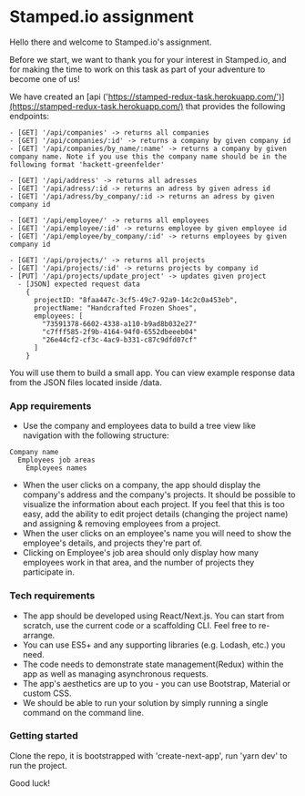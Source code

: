 # Stamped.io assignment

Hello there and welcome to Stamped.io's assignment.

Before we start, we want to thank you for your interest in Stamped.io, and for making the time to work on this task as part of your adventure to become one of us!

We have created an [api ('https://stamped-redux-task.herokuapp.com/')](https://stamped-redux-task.herokuapp.com/) that provides the following endpoints:

```
- [GET] '/api/companies' -> returns all companies
- [GET] '/api/companies/:id' -> returns a company by given company id
- [GET] '/api/companies/by_name/:name' -> returns a company by given company name. Note if you use this the company name should be in the following format 'hackett-greenfelder'

- [GET] '/api/address' -> returns all adresses
- [GET] '/api/adress/:id -> returns an adress by given adress id
- [GET] '/api/adress/by_company/:id -> returns an adress by given company id

- [GET] '/api/employee/' -> returns all employees
- [GET] '/api/employee/:id' -> returns employee by given employee id
- [GET] '/api/employee/by_company/:id' -> returns employees by given company id

- [GET] '/api/projects/' -> returns all projects
- [GET] '/api/projects/:id' -> returns projects by company id
- [PUT] '/api/projects/update_project' -> updates given project
  - [JSON] expected request data
    {
      projectID: "8faa447c-3cf5-49c7-92a9-14c2c0a453eb",
      projectName: "Handcrafted Frozen Shoes",
      employees: [
        "73591378-6602-4338-a110-b9ad8b032e27"
        "c7fff585-2f9b-4164-94f0-6552dbeeeb04"
        "26e44cf2-cf3c-4ac9-b331-c87c9dfd07cf"
      ]
    }
```

You will use them to build a small app. You can view example response data from the JSON files located inside /data.

### App requirements

- Use the company and employees data to build a tree view like navigation with the following structure:

```
Company name
  Employees job areas
    Employees names
```

- When the user clicks on a company, the app should display the company's address and the company's projects. It should be possible to visualize the information about each project. If you feel that this is too easy, add the ability to edit project details (changing the project name) and assigning & removing employees from a project.
- When the user clicks on an employee's name you will need to show the employee's details, and projects they're part of.
- Clicking on Employee's job area should only display how many employees work in that area, and the number of projects they participate in.

### Tech requirements

- The app should be developed using React/Next.js. You can start from scratch, use the current code or a scaffolding CLI. Feel free to re-arrange.
- You can use ES5+ and any supporting libraries (e.g. Lodash, etc.) you need.
- The code needs to demonstrate state management(Redux) within the app as well as managing asynchronous requests.
- The app's aesthetics are up to you - you can use Bootstrap, Material or custom CSS.
- We should be able to run your solution by simply running a single command on the command line.

### Getting started

Clone the repo, it is bootstrapped with 'create-next-app', run 'yarn dev' to run the project.

Good luck!
